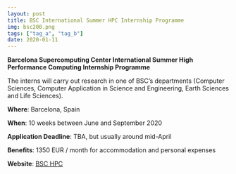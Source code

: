 ```yaml
---
layout: post
title: BSC International Summer HPC Internship Programme
img: bsc200.png
tags: ["tag_a", "tag_b"]
date: 2020-01-11
---
```


**Barcelona Supercomputing Center International Summer High Performance Computing Internship Programme**

The interns will carry out research in one of BSC’s departments (Computer Sciences, Computer Application in Science and Engineering, Earth Sciences and Life Sciences). 

**Where**: Barcelona, Spain

**When**: 10 weeks between June and September 2020 

**Application Deadline**: TBA, but usually around mid-April 

**Benefits**: 1350 EUR / month for accommodation and personal expenses 

**Website**: [BSC HPC](https://www.bsc.es/join-us/excellence-career-opportunities/bsc-international-summer-hpc-internship-programme)


